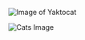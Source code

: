 ![Image of Yaktocat](https://octodex.github.com/images/yaktocat.png)

![Cats Image](https://scontent-syd2-1.xx.fbcdn.net/v/t1.15752-9/244461471_407507074268058_6557472621460396381_n.jpg?_nc_cat=104&ccb=1-5&_nc_sid=ae9488&_nc_ohc=W5AGMeefdh8AX86G0x8&_nc_ht=scontent-syd2-1.xx&oh=3f786478b4b557317289a0e6d0bd6b5b&oe=618C666A)
